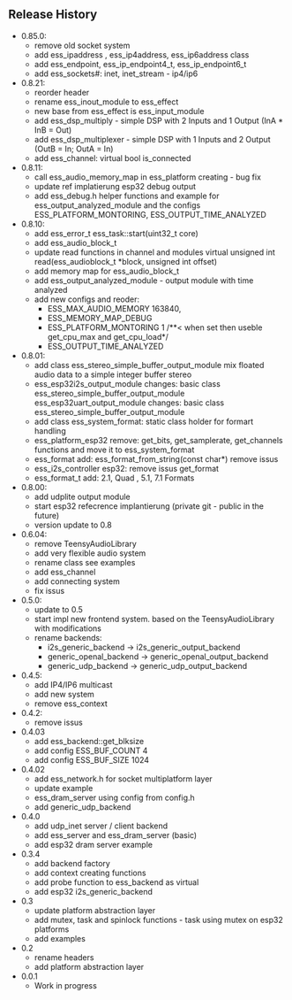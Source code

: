 
## Release History
* 0.85.0:
  - remove old socket system
  - add ess_ipaddress , ess_ip4address, ess_ip6address class
  - add ess_endpoint, ess_ip_endpoint4_t, ess_ip_endpoint6_t
  - add ess_sockets#: inet, inet_stream - ip4/ip6
* 0.8.21:
  - reorder header
  - rename ess_inout_module to ess_effect
  - new base from ess_effect is ess_input_module
  - add ess_dsp_multiply - simple DSP with 2 Inputs and 1 Output (InA * InB = Out)
  - add ess_dsp_multiplexer - simple DSP with 1 Inputs and 2 Output (OutB = In; OutA = In)
  - add ess_channel: virtual bool is_connected
* 0.8.11:
  - call ess_audio_memory_map in ess_platform creating - bug fix
  - update ref implatierung esp32 debug output
  - add ess_debug.h helper functions and example for  ess_output_analyzed_module and the configs ESS_PLATFORM_MONTORING, ESS_OUTPUT_TIME_ANALYZED
* 0.8.10:
  - add ess_error_t ess_task::start(uint32_t core)
  - add ess_audio_block_t
  - update read functions in channel and modules virtual unsigned int  read(ess_audioblock_t *block, unsigned int offset)
  - add memory map for ess_audio_block_t
  - add ess_output_analyzed_module - output module with time analyzed
  - add new configs and reoder:
    - ESS_MAX_AUDIO_MEMORY 163840,
    - ESS_MEMORY_MAP_DEBUG
    - ESS_PLATFORM_MONTORING 1 /**< when set then useble get_cpu_max and get_cpu_load*/
    - ESS_OUTPUT_TIME_ANALYZED
* 0.8.01:
  - add  class ess_stereo_simple_buffer_output_module
    mix floated audio data to a simple integer buffer stereo
  - ess_esp32i2s_output_module changes:
    basic class ess_stereo_simple_buffer_output_module
    ess_esp32uart_output_module changes:
      basic class ess_stereo_simple_buffer_output_module
  - add class ess_system_format:
    static class holder for formart handling
  - ess_platform_esp32 remove:
    get_bits, get_samplerate, get_channels functions and move it to ess_system_format
  - ess_format add:
      ess_format_from_string(const char*)
      remove issus
  - ess_i2s_controller esp32:
      remove issus
      get_format
  - ess_format_t add:
      2.1, Quad , 5.1, 7.1 Formats
* 0.8.00:
  - add udplite output module
  - start esp32 refecrence implantierung (private git - public in the future)
  - version update to 0.8
* 0.6.04:
  - remove TeensyAudioLibrary
  - add very flexible audio system
  - rename class see examples
  - add ess_channel
  - add connecting system
  - fix issus
* 0.5.0:
  - update to 0.5
  - start impl new frontend system. based on the TeensyAudioLibrary with modifications
  - rename backends:
      - i2s_generic_backend -> i2s_generic_output_backend
      - generic_openal_backend -> generic_openal_output_backend
      - generic_udp_backend -> generic_udp_output_backend
* 0.4.5:
  - add IP4/IP6 multicast
  - add new system
  - remove ess_context
* 0.4.2:
  - remove issus
* 0.4.03
  - add ess_backend::get_blksize
  - add config ESS_BUF_COUNT 4
  - add config ESS_BUF_SIZE      1024
* 0.4.02
  - add ess_network.h for socket multiplatform layer
  - update example
  - ess_dram_server using config from config.h
  - add generic_udp_backend
* 0.4.0
  - add udp_inet server / client backend
  - add ess_server and ess_dram_server (basic)
  - add esp32 dram server example
* 0.3.4
  - add backend factory
  - add context creating functions
  - add probe function to ess_backend as virtual
  - add esp32 i2s_generic_backend
* 0.3
  - update platform abstraction layer
  - add mutex, task and spinlock functions - task using mutex on esp32 platforms
  - add examples
* 0.2
  - rename headers
  - add platform abstraction layer
* 0.0.1
  - Work in progress
